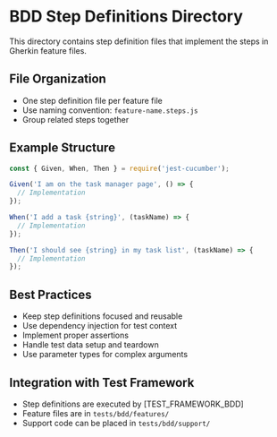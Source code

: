 # BDD Step Definitions Directory

This directory contains step definition files that implement the steps in Gherkin feature files.

## File Organization
- One step definition file per feature file
- Use naming convention: `feature-name.steps.js`
- Group related steps together

## Example Structure
```javascript
const { Given, When, Then } = require('jest-cucumber');

Given('I am on the task manager page', () => {
  // Implementation
});

When('I add a task {string}', (taskName) => {
  // Implementation
});

Then('I should see {string} in my task list', (taskName) => {
  // Implementation
});
```

## Best Practices
- Keep step definitions focused and reusable
- Use dependency injection for test context
- Implement proper assertions
- Handle test data setup and teardown
- Use parameter types for complex arguments

## Integration with Test Framework
- Step definitions are executed by [TEST_FRAMEWORK_BDD]
- Feature files are in `tests/bdd/features/`
- Support code can be placed in `tests/bdd/support/`
